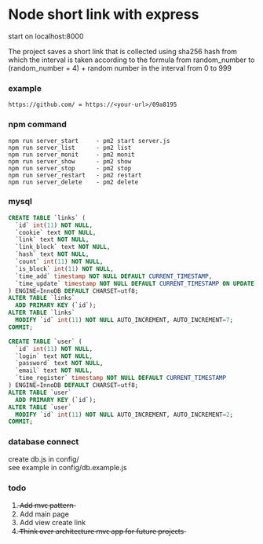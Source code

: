 # Node short link with express

start on localhost:8000

The project saves a short link that is collected using sha256 hash from which the interval is taken according to the formula from random_number to (random_number + 4) + random number in the interval from 0 to 999

### example

```link
https://github.com/ = https://<your-url>/09a8195
```

### npm command

```npm
npm run server_start     - pm2 start server.js
npm run server_list      - pm2 list
npm run server_monit     - pm2 monit
npm run server_show      - pm2 show
npm run server_stop      - pm2 stop
npm run server_restart   - pm2 restart
npm run server_delete    - pm2 delete
```

### mysql

```sql
CREATE TABLE `links` (
  `id` int(11) NOT NULL,
  `cookie` text NOT NULL,
  `link` text NOT NULL,
  `link_block` text NOT NULL,
  `hash` text NOT NULL,
  `count` int(11) NOT NULL,
  `is_block` int(11) NOT NULL,
  `time_add` timestamp NOT NULL DEFAULT CURRENT_TIMESTAMP,
  `time_update` timestamp NOT NULL DEFAULT CURRENT_TIMESTAMP ON UPDATE CURRENT_TIMESTAMP
) ENGINE=InnoDB DEFAULT CHARSET=utf8;
ALTER TABLE `links`
  ADD PRIMARY KEY (`id`);
ALTER TABLE `links`
  MODIFY `id` int(11) NOT NULL AUTO_INCREMENT, AUTO_INCREMENT=7;
COMMIT;

CREATE TABLE `user` (
  `id` int(11) NOT NULL,
  `login` text NOT NULL,
  `password` text NOT NULL,
  `email` text NOT NULL,
  `time_register` timestamp NOT NULL DEFAULT CURRENT_TIMESTAMP
) ENGINE=InnoDB DEFAULT CHARSET=utf8;
ALTER TABLE `user`
  ADD PRIMARY KEY (`id`);
ALTER TABLE `user`
  MODIFY `id` int(11) NOT NULL AUTO_INCREMENT, AUTO_INCREMENT=2;
COMMIT;

```

### database connect

create db.js in config/\
see example in config/db.example.js

### todo 

1.  ̶A̶d̶d̶ ̶m̶v̶c̶ ̶p̶a̶t̶t̶e̶r̶n̶
2. Add main page
3. Add view create link
4.  ̶T̶h̶i̶n̶k̶ ̶o̶v̶e̶r̶ ̶a̶r̶c̶h̶i̶t̶e̶c̶t̶u̶r̶e̶ ̶m̶v̶c̶ ̶a̶p̶p̶ ̶f̶o̶r̶ ̶f̶u̶t̶u̶r̶e̶ ̶p̶r̶o̶j̶e̶c̶t̶s̶
